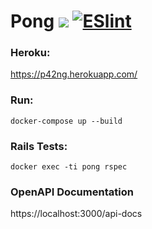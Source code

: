 # Pong ![](https://github.com/kh42z/pong/workflows/Rails%20tests/badge.svg) [![ESlint](https://github.com/kh42z/pong/actions/workflows/front.yml/badge.svg?branch=master)](https://github.com/kh42z/pong/actions/workflows/front.yml) 

### Heroku:
https://p42ng.herokuapp.com/

### Run:
`docker-compose up --build`

### Rails Tests:

`docker exec -ti pong rspec`

### OpenAPI Documentation

https://localhost:3000/api-docs